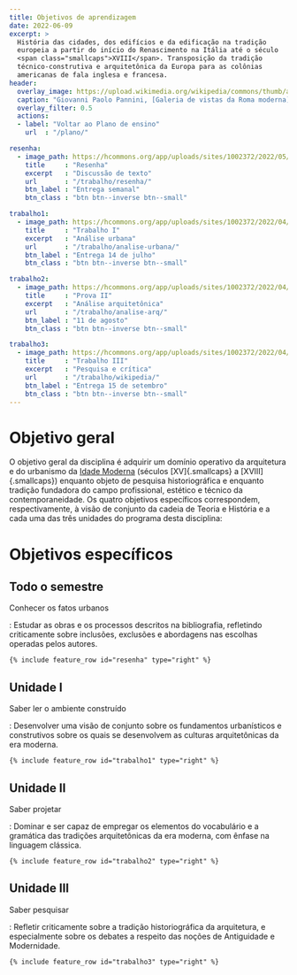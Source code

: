 ```yaml
---
title: Objetivos de aprendizagem
date: 2022-06-09
excerpt: >
  História das cidades, dos edifícios e da edificação na tradição
  europeia a partir do início do Renascimento na Itália até o século
  <span class="smallcaps">XVIII</span>. Transposição da tradição
  técnico-construtiva e arquitetônica da Europa para as colônias
  americanas de fala inglesa e francesa.
header:
  overlay_image: https://upload.wikimedia.org/wikipedia/commons/thumb/a/a7/Photograph_of_a_painting_of_paintings_(20938228960).jpg/2560px-Photograph_of_a_painting_of_paintings_(20938228960).jpg
  caption: "Giovanni Paolo Pannini, [Galeria de vistas da Roma moderna](https://commons.wikimedia.org/wiki/Category:Modern_Rome_(Giovanni_Paolo_Pannini)), 1754"
  overlay_filter: 0.5
  actions:
  - label: "Voltar ao Plano de ensino"
    url  : "/plano/"

resenha:
  - image_path: https://hcommons.org/app/uploads/sites/1002372/2022/05/teaser-640px-crespi-scaffale.jpg
    title     : "Resenha"
    excerpt   : "Discussão de texto"
    url       : "/trabalho/resenha/"
    btn_label : "Entrega semanal"
    btn_class : "btn btn--inverse btn--small"

trabalho1:
  - image_path: https://hcommons.org/app/uploads/sites/1002372/2022/04/teaser-640px-Giovanni_Battista_Nolli-Nuova_Pianta_di_Roma_1748_05-12.jpg
    title     : "Trabalho I"
    excerpt   : "Análise urbana"
    url       : "/trabalho/analise-urbana/"
    btn_label : "Entrega 14 de julho"
    btn_class : "btn btn--inverse btn--small"

trabalho2:
  - image_path: https://hcommons.org/app/uploads/sites/1002372/2022/04/teaser-Gallery-Louis-XVI-Library.jpg
    title     : "Prova II"
    excerpt   : "Análise arquitetônica"
    url       : "/trabalho/analise-arq/"
    btn_label : "11 de agosto"
    btn_class : "btn btn--inverse btn--small"

trabalho3:
  - image_path: https://hcommons.org/app/uploads/sites/1002372/2022/04/teaser-kooogimi-46-1.jpg
    title     : "Trabalho III"
    excerpt   : "Pesquisa e crítica"
    url       : "/trabalho/wikipedia/"
    btn_label : "Entrega 15 de setembro"
    btn_class : "btn btn--inverse btn--small"
---
```


# Objetivo geral #

O objetivo geral da disciplina é adquirir um domínio operativo da
arquitetura e do urbanismo da [Idade Moderna][] (séculos
[XV]{.smallcaps} a [XVIII]{.smallcaps}) enquanto objeto de pesquisa
historiográfica e enquanto tradição fundadora do campo profissional,
estético e técnico da contemporaneidade. Os quatro objetivos específicos
correspondem, respectivamente, à visão de conjunto da cadeia de Teoria e
História e a cada uma das três unidades do programa desta disciplina:

# Objetivos específicos #

## Todo o semestre ##

Conhecer os fatos urbanos

: Estudar as obras e os processos descritos na bibliografia,
  refletindo criticamente sobre inclusões, exclusões e abordagens
  nas escolhas operadas pelos autores.

```{=html}
{% include feature_row id="resenha" type="right" %}
```

## Unidade I ##

Saber ler o ambiente construído

: Desenvolver uma visão de conjunto sobre os fundamentos
  urbanísticos e construtivos sobre os quais se desenvolvem as
  culturas arquitetônicas da era moderna.

```{=html}
{% include feature_row id="trabalho1" type="right" %}
```

## Unidade II ##

Saber projetar

: Dominar e ser capaz de empregar os elementos do vocabulário e a
  gramática das tradições arquitetônicas da era moderna, com ênfase na
  linguagem clássica.

```{=html}
{% include feature_row id="trabalho2" type="right" %}
```

## Unidade III ##

Saber pesquisar

: Refletir criticamente sobre a tradição historiográfica da arquitetura,
  e especialmente sobre os debates a respeito das noções de Antiguidade
  e Modernidade.

```{=html}
{% include feature_row id="trabalho3" type="right" %}
```

[Idade Moderna]: https://pt.wikipedia.org/wiki/Idade_Moderna
